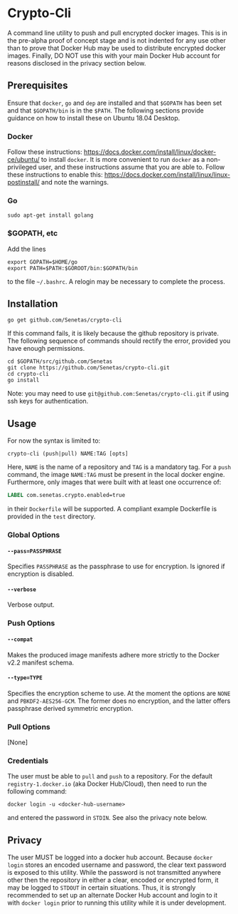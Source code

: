 # Crypto-Cli

A command line utility to push and pull encrypted docker images. This is in the pre-alpha proof of concept stage and is not indented for any use other than to prove that Docker Hub may be used to distribute encrypted docker images. Finally, DO NOT use this with your main Docker Hub account for reasons disclosed in the privacy section below.

## Prerequisites
Ensure that `docker`, `go` and `dep` are installed and that `$GOPATH` has been set and that `$GOPATH/bin` is in the `$PATH`.
The following sections provide guidance on how to install these on Ubuntu 18.04 Desktop.

### Docker
Follow these instructions: <https://docs.docker.com/install/linux/docker-ce/ubuntu/> to install `docker`.
It is more convenient to run `docker` as a non-privileged user, and these instructions assume that you are able to.
Follow these instructions to enable this: <https://docs.docker.com/install/linux/linux-postinstall/> and note the warnings.

### Go
```console
sudo apt-get install golang
```

### \$GOPATH, etc
Add the lines
```
export GOPATH=$HOME/go
export PATH=$PATH:$GOROOT/bin:$GOPATH/bin
```
to the file `~/.bashrc`. A relogin may be necessary to complete the process.

## Installation
```console
go get github.com/Senetas/crypto-cli
```

If this command fails, it is likely because the github repository is private.
The following sequence of commands should rectify the error, provided you have enough permissions.
```console
cd $GOPATH/src/github.com/Senetas
git clone https://github.com/Senetas/crypto-cli.git
cd crypto-cli
go install
```
Note: you may need to use `git@github.com:Senetas/crypto-cli.git` if using ssh keys for authentication.

## Usage
For now the syntax is limited to:
```console
crypto-cli (push|pull) NAME:TAG [opts]
```
Here, `NAME` is the name of a repository and `TAG` is a mandatory tag. For a `push` command, the image `NAME:TAG` must be present in the local docker engine. Furthermore, only images that were built with at least one occurrence of:
```Dockerfile
LABEL com.senetas.crypto.enabled=true
```
in their `Dockerfile` will be supported.
A compliant example Dockerfile is provided in the `test` directory.

### Global Options

#### `--pass=PASSPHRASE`
Specifies `PASSPHRASE` as the passphrase to use for encryption. Is ignored if encryption is disabled.

#### `--verbose`
Verbose output.

### Push Options

#### `--compat`
Makes the produced image manifests adhere more strictly to the Docker v2.2 manifest schema.

#### `--type=TYPE`
Specifies the encryption scheme to use. At the moment the options are `NONE` and `PBKDF2-AES256-GCM`.
The former does no encryption, and the latter offers passphrase derived symmetric encryption.

### Pull Options
[None]

### Credentials
The user must be able to `pull` and `push` to a repository.
For the default `registry-1.docker.io` (aka Docker Hub/Cloud), then need to run the following command:
```console
docker login -u <docker-hub-username>
```
and entered the password in `STDIN`. See also the privacy note below.

## Privacy
The user MUST be logged into a docker hub account. Because `docker login` stores an encoded username and password, the clear text password is exposed to this utility. While the password is not transmitted anywhere other then the repository in either a clear, encoded or encrypted form, it may be logged to `STDOUT` in certain situations. Thus, it is strongly recommended to set up an alternate Docker Hub account and login to it with `docker login` prior to running this utility while it is under development.
